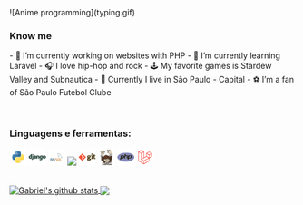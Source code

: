  
<html>
  <div class="container">
  <div class="row">
    <div class="col">
      ![Anime programming](typing.gif)
    </div>
    <div class="col">
          <h3 class="card-title">Know me</h3>
- 🔭 I’m currently working on websites with PHP
- 🌱 I’m currently learning Laravel
- 🎧 I love hip-hop and rock
- 🕹️ My favorite games is Stardew Valley and Subnautica
- 📍 Currently I live in São Paulo - Capital
- ⚽ I’m a fan of São Paulo Futebol Clube
</p>
    </div>
  </div>
 </div>  
</html>   

</br>

### **Linguagens e ferramentas:**  




<code><img height="30" src="https://raw.githubusercontent.com/github/explore/80688e429a7d4ef2fca1e82350fe8e3517d3494d/topics/python/python.png"></code>
<code><img height="30" src="https://raw.githubusercontent.com/github/explore/80688e429a7d4ef2fca1e82350fe8e3517d3494d/topics/django/django.png"></code>
<code><img height="30" src="https://raw.githubusercontent.com/github/explore/80688e429a7d4ef2fca1e82350fe8e3517d3494d/topics/mysql/mysql.png"></code>
<code><img height="30" src="https://simpleicons.org/icons/microsoftsqlserver.svg"></code>
<code><img height="30" src="https://raw.githubusercontent.com/github/explore/80688e429a7d4ef2fca1e82350fe8e3517d3494d/topics/git/git.png"></code>
<code><img height="30" src="https://raw.githubusercontent.com/github/explore/80688e429a7d4ef2fca1e82350fe8e3517d3494d/topics/composer/composer.png"></code>
<code><img height="30" src="https://raw.githubusercontent.com/github/explore/80688e429a7d4ef2fca1e82350fe8e3517d3494d/topics/php/php.png"></code>
<code><img height="30" src="https://raw.githubusercontent.com/github/explore/80688e429a7d4ef2fca1e82350fe8e3517d3494d/topics/laravel/laravel.png"></code>


</br>    


<a href="https://github.com/anuraghazra/github-readme-stats">
  <img align="center" src="https://github-readme-stats.vercel.app/api?username=gabriel-jeronimo&show_icons=true&include_all_commits=true&theme=dark&hide=prs" alt="Gabriel's github stats" />
</a>
<a href="https://github.com/anuraghazra/github-readme-stats">
  <img align="center" src="https://github-readme-stats.vercel.app/api/top-langs/?username=Gabriel-Jeronimo&layout=compact&theme=dark" />
</a>



</br>


<html>
 </br>
  </div>
  </br>
</html>
